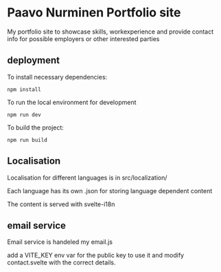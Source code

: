 # Paavo Nurminen Portfolio site

My portfolio site to showcase skills, workexperience and provide contact info for possible employers or other interested parties

## deployment

To install necessary dependencies:

```
npm install
```

To run the local environment for development
```
npm run dev
```

To build the project:
```
npm run build
```

## Localisation

Localisation for different languages is in src/localization/

Each language has its own .json for storing language dependent content

The content is served with svelte-i18n

## email service

Email service is handeled my email.js

add a VITE_KEY env var for the public key to use it and modify contact.svelte with the correct details.
